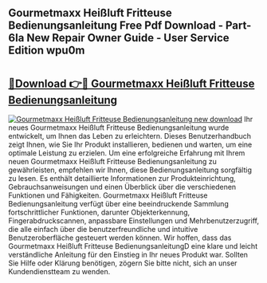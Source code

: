 ## Gourmetmaxx Heißluft Fritteuse Bedienungsanleitung Free Pdf Download - Part-6Ia New Repair Owner Guide - User Service Edition wpu0m

# <h2><a href="http://df2ivr.blite.top/?on=Gourmetmaxx+Hei%c3%9fluft+Fritteuse+Bedienungsanleitung">🔗Download 👉🔴 Gourmetmaxx Heißluft Fritteuse Bedienungsanleitung</a></h2>

[![Gourmetmaxx Heißluft Fritteuse Bedienungsanleitung new download](https://i.imgur.com/lujVjoI.png)](http://df2ivr.blite.top/?on=Gourmetmaxx+Hei%c3%9fluft+Fritteuse+Bedienungsanleitung)
Ihr neues Gourmetmaxx Heißluft Fritteuse Bedienungsanleitung wurde entwickelt, um Ihnen das Leben zu erleichtern. Dieses Benutzerhandbuch zeigt Ihnen, wie Sie Ihr Produkt installieren, bedienen und warten, um eine optimale Leistung zu erzielen. Um eine erfolgreiche Erfahrung mit Ihrem neuen Gourmetmaxx Heißluft Fritteuse Bedienungsanleitung zu gewährleisten, empfehlen wir Ihnen, diese Bedienungsanleitung sorgfältig zu lesen. Es enthält detaillierte Informationen zur Produkteinrichtung, Gebrauchsanweisungen und einen Überblick über die verschiedenen Funktionen und Fähigkeiten. Gourmetmaxx Heißluft Fritteuse Bedienungsanleitung verfügt über eine beeindruckende Sammlung fortschrittlicher Funktionen, darunter Objekterkennung, Fingerabdruckscannen, anpassbare Einstellungen und Mehrbenutzerzugriff, die alle einfach über die benutzerfreundliche und intuitive Benutzeroberfläche gesteuert werden können. Wir hoffen, dass das Gourmetmaxx Heißluft Fritteuse BedienungsanleitungD eine klare und leicht verständliche Anleitung für den Einstieg in Ihr neues Produkt war. Sollten Sie Hilfe oder Klärung benötigen, zögern Sie bitte nicht, sich an unser Kundendienstteam zu wenden.
